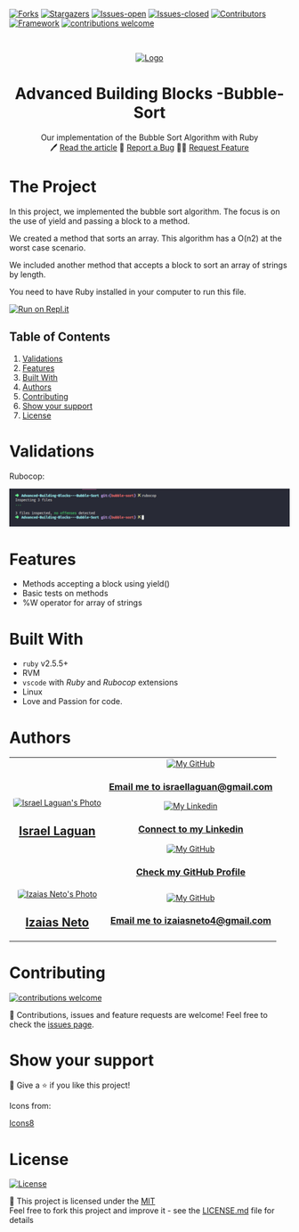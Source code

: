 <!-- PROJECT SHIELDS -->
[![Forks][forks-shield]][forks-url]
[![Stargazers][stars-shield]][stars-url]
[![Issues-open][issues-open-shield]][issues-url]
[![Issues-closed][issues-closed-shield]][issues-url]
[![Contributors][contributors-shield]][contributors-url]
[![Framework][badge-framework]][framework-url]
[![contributions welcome][contributions-welcome]][issues-url]

<!-- PROJECT LOGO -->
<br />
<p align="center">
  <a href="https://www.ruby-lang.org">
	  <img src="https://www.ruby-lang.org/images/header-ruby-logo.png" alt="Logo"/>
  </a>

  <h1 align="center">
	Advanced Building Blocks -Bubble-Sort
  </h1>

  <p align="center">
    Our implementation of the Bubble Sort Algorithm with Ruby
    <br />
	  🖊️
    <a href="https://">Read the article</a>
    🐞
    <a href="https://github.com/Israel-Laguan/Advanced-Building-Blocks---Bubble-Sort/issues">Report a Bug</a>
    🙋‍♂️
    <a href="https://github.com/Israel-Laguan/Advanced-Building-Blocks---Bubble-Sort/issues">Request Feature</a>
  </p>
</p>

# The Project

In this project, we implemented the bubble sort algorithm. The focus is on the use of yield and passing a block to a method.

We created a method that sorts an array. This algorithm has a O(n2) at the worst case scenario.

We included another method that accepts a block to sort an array of strings by length.

You need to have Ruby installed in your computer to run this file.

[![Run on Repl.it](https://repl.it/badge/github/Israel-Laguan/Advanced-Building-Blocks---Bubble-Sort)](https://repl.it/github/Israel-Laguan/Advanced-Building-Blocks---Bubble-Sort)

## Table of Contents

1. [Validations](#validations)
2. [Features](#features)
3. [Built With](#built-with)
4. [Authors](#authors)
5. [Contributing](#contributing)
6. [Show your support](#show-your-support)
7. [License](#license)

# Validations

Rubocop: 

![rubocop-validation](screenshot_rubocop.png)

# Features

* Methods accepting a block using yield()
* Basic tests on methods
* %W operator for array of strings

# Built With

* `ruby` v2.5.5+
* RVM
* `vscode` with _Ruby_ and _Rubocop_ extensions
* Linux
* Love and Passion for code.

# Authors

<table style="width:100%">
  <tr>
    <td>
        <div align="center">
            <a href="./docs/img/photo.png" target="_blank" rel="author">
                <img src="https://avatars2.githubusercontent.com/u/36519478?s=460&v=4" style="border-radius: 10%; min-width: 100px;" alt="Israel Laguan's Photo" width="200px">
            </a>
            <h2>
                <a href="https://israel-laguan.github.io/" target="_blank" rel="author">
                    Israel Laguan
                </a>
            </h2>
        </div>
    </td>
    <td>
        <div align="center">
            <a href="mailto:israellaguan@gmail.com" target="_blank" rel="author">
                <img src="https://img.icons8.com/color/48/000000/message-squared.png" style="border-radius: 10%" alt="My GitHub" height="45px">
                <h3>
                    Email me to 
                    <a href="mailto:israellaguan@gmail.com">
                        israellaguan@gmail.com
                    </a>
                </h3>
            </a>
            <a href="https://www.linkedin.com/in/israellaguan/" target="_blank" rel="author">
                <img src="https://img.icons8.com/color/48/000000/linkedin.png" alt="My Linkedin" height="45px">
                <h3>
                    Connect to my Linkedin
                </h3>
            </a>
            <a href="https://github.com/Israel-Laguan" target="_blank" rel="author">
                <img src="https://img.icons8.com/color/48/000000/github--v1.png" 
			style="border-radius: 10%" alt="My GitHub" height="45px"
		>
                <h3>
                    Check my GitHub Profile
                </h3>
            </a>
        </div>
    </td>
  </tr>
  <tr>
	  <td>
			<div align="center">
            <a href="https://github.com/izaiasneto4" target="_blank" rel="author">
                <img src="https://avatars1.githubusercontent.com/u/5157985?s=460&v=4" style="border-radius: 10%; min-width: 100px;" alt="Izaias Neto's Photo" width="200px">
            </a>
            <h2>
                <a href="https://github.com/izaiasneto4" target="_blank" rel="author">
                    Izaias Neto
                </a>
            </h2>
        </div>
    </td>
    <td>
        <div align="center">
            <a href="mailto:izaiasneto4@gmail.com" target="_blank" rel="author">
                <img src="https://img.icons8.com/color/48/000000/message-squared.png" style="border-radius: 10%" alt="My GitHub" height="45px">
                <h3>
                    Email me to 
                    <a href="mailto:izaiasneto4@gmail.com">
                        izaiasneto4@gmail.com
                    </a>
                </h3>
            </a>
			</div>
		</td>
  </tr>
</table> 

# Contributing

[![contributions welcome][contributions-welcome]][issues-url]

🤝 Contributions, issues and feature requests are welcome!
Feel free to check the [issues page][issues-url].

# Show your support

🤗 Give a ⭐️ if you like this project!

Icons from:

<a href="https://icons8.com">Icons8</a>

# License

[![License][badge-license]](http://badges.mit-license.org)

📝 This project is licensed under the [MIT](LICENSE)\
Feel free to fork this project and improve it - see the [LICENSE.md](LICENSE.md) file for details 

<!-- MARKDOWN LINKS & IMAGES -->
[contributors-shield]: https://img.shields.io/github/contributors/Israel-Laguan/Advanced-Building-Blocks---Bubble-Sort?style=for-the-badge
[contributors-url]: https://github.com/Israel-Laguan/Advanced-Building-Blocks---Bubble-Sort/graphs/contributors
[forks-shield]: https://img.shields.io/github/forks/Israel-Laguan/Advanced-Building-Blocks---Bubble-Sort?style=for-the-badge
[forks-url]: https://github.com/Israel-Laguan/Advanced-Building-Blocks---Bubble-Sort/network/members
[stars-shield]: https://img.shields.io/github/stars/Israel-Laguan/Advanced-Building-Blocks---Bubble-Sort?style=for-the-badge
[stars-url]: https://github.com/Israel-Laguan/Advanced-Building-Blocks---Bubble-Sort/stargazers
[issues-open-shield]: https://img.shields.io/github/issues/Israel-Laguan/Advanced-Building-Blocks---Bubble-Sort?style=for-the-badge
[issues-url]: https://github.com/Israel-Laguan/Advanced-Building-Blocks---Bubble-Sort/issues
[issues-closed-shield]: https://img.shields.io/github/issues-closed/Israel-Laguan/Advanced-Building-Blocks---Bubble-Sort?style=for-the-badge
[badge-framework]: https://img.shields.io/badge/language-Ruby-red?style=for-the-badge
[framework-url]: https://www.ruby-lang.org/
[contributions-welcome]: https://img.shields.io/badge/contributions-welcome-brightgreen.svg?style=for-the-badge
[badge-license]: https://img.shields.io/:license-mit-blue.svg?style=for-the-badge
